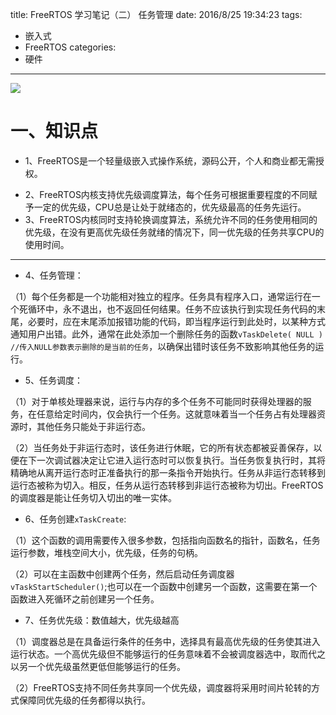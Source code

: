 title: FreeRTOS 学习笔记（二） 任务管理
date: 2016/8/25 19:34:23
tags:
- 嵌入式
- FreeRTOS
categories:
- 硬件
---

![](http://od68ytlrn.bkt.clouddn.com/FreeRTOS.bmp)

# 一、知识点
- 1、FreeRTOS是一个轻量级嵌入式操作系统，源码公开，个人和商业都无需授权。

<!-- more -->

- 2、FreeRTOS内核支持优先级调度算法，每个任务可根据重要程度的不同赋予一定的优先级，CPU总是让处于就绪态的，优先级最高的任务先运行。
- 3、FreeRTOS内核同时支持轮换调度算法，系统允许不同的任务使用相同的优先级，在没有更高优先级任务就绪的情况下，同一优先级的任务共享CPU的使用时间。
---
- 4、任务管理：

（1）每个任务都是一个功能相对独立的程序。任务具有程序入口，通常运行在一个死循环中，永不退出，也不返回任何结果。任务不应该执行到实现任务代码的末尾，必要时，应在末尾添加报错功能的代码，即当程序运行到此处时，以某种方式通知用户出错。此外，通常在此处添加一个删除任务的函数`vTaskDelete( NULL ) //传入NULL参数表示删除的是当前的任务`，以确保出错时该任务不致影响其他任务的运行。

- 5、任务调度：

 （1）对于单核处理器来说，运行与内存的多个任务不可能同时获得处理器的服务，在任意给定时间内，仅会执行一个任务。这就意味着当一个任务占有处理器资源时，其他任务只能处于非运行态。

 （2）当任务处于非运行态时，该任务进行休眠，它的所有状态都被妥善保存，以便在下一次调试器决定让它进入运行态时可以恢复执行。当任务恢复执行时，其将精确地从离开运行态时正准备执行的那一条指令开始执行。任务从非运行态转移到运行态被称为切入。相反，任务从运行态转移到非运行态被称为切出。FreeRTOS的调度器是能让任务切入切出的唯一实体。


 - 6、任务创建`xTaskCreate`:

（1）这个函数的调用需要传入很多参数，包括指向函数名的指针，函数名，任务运行参数，堆栈空间大小，优先级，任务的句柄。

（2）可以在主函数中创建两个任务，然后启动任务调度器`vTaskStartScheduler()`;也可以在一个函数中创建另一个函数，这需要在第一个函数进入死循环之前创建另一个任务。

- 7、任务优先级：数值越大，优先级越高

（1）调度器总是在具备运行条件的任务中，选择具有最高优先级的任务使其进入运行状态。一个高优先级但不能够运行的任务意味着不会被调度器选中，取而代之以另一个优先级虽然更低但能够运行的任务。

（2）FreeRTOS支持不同任务共享同一个优先级，调度器将采用时间片轮转的方式保障同优先级的任务都得以执行。
